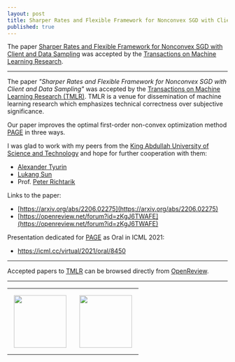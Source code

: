 ```yaml
---
layout: post
title: Sharper Rates and Flexible Framework for Nonconvex SGD with Client and Data Sampling.
published: true
---
```


The paper [Sharper Rates and Flexible Framework for Nonconvex SGD with Client and Data Sampling](https://arxiv.org/abs/2206.02275) was accepted by the [Transactions on Machine Learning Research](https://jmlr.csail.mit.edu/tmlr/index.html).

---

The paper *"Sharper Rates and Flexible Framework for Nonconvex SGD with Client and Data Sampling"* was accepted by the [Transactions on Machine Learning Research (TMLR)](https://jmlr.csail.mit.edu/tmlr/index.html). TMLR is a venue for dissemination of machine learning research which emphasizes technical correctness over subjective significance.

Our paper improves the optimal first-order non-convex optimization method [PAGE](https://proceedings.mlr.press/v139/li21a.html) in three ways.

I was glad to work with my peers from the [King Abdullah University of Science and Technology](https://cemse.kaust.edu.sa/) and hope for further cooperation with them:
* [Alexander Tyurin](https://k3nfalt.github.io/)
* [Lukang Sun](https://lukangsun.github.io/)
* Prof. [Peter Richtarik](https://richtarik.org/)

Links to the paper:
* [https://arxiv.org/abs/2206.02275](https://arxiv.org/abs/2206.02275)
* [https://openreview.net/forum?id=zKgJ6TWAFE](https://openreview.net/forum?id=zKgJ6TWAFE)

Presentation dedicated for [PAGE](https://proceedings.mlr.press/v139/li21a.html) as Oral in ICML 2021:
* https://icml.cc/virtual/2021/oral/8450

---

Accepted papers to [TMLR](https://jmlr.org/tmlr/) can be browsed directly from [OpenReview](https://openreview.net/group?id=TMLR]). 

---

<table style="text-align:center;">
<tr>
<td style="padding:15px;text-align:center;vertical-align:middle;"> <img height="120px" src="https://burlachenkok.github.io/materials/KAUST-logo.svg"/> </td> 
<td style="padding:15px;text-align:center;vertical-align:middle;"> <img height="120px" src="https://burlachenkok.github.io/materials/tmlr.jpg"/> </td> 
</tr>
</table>

